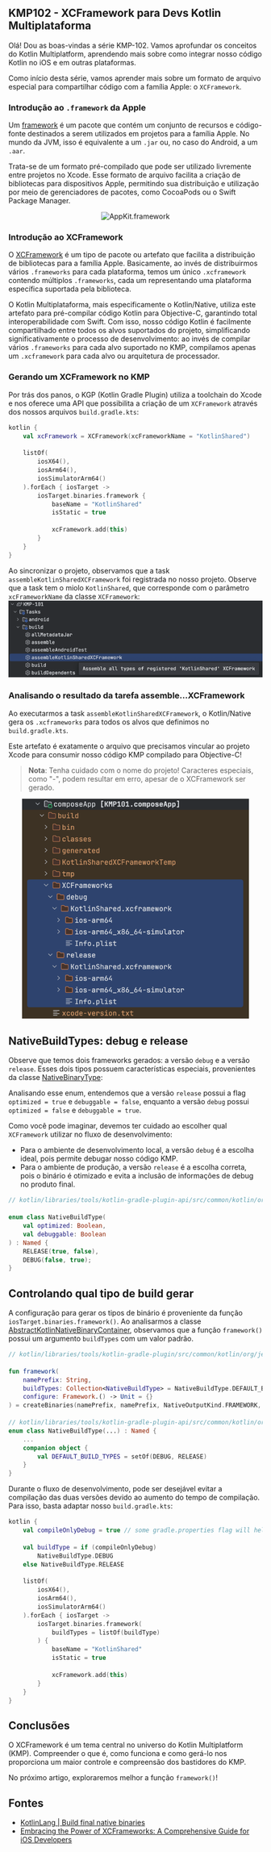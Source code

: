 ## KMP102 - XCFramework para Devs Kotlin Multiplataforma

Olá! Dou as boas-vindas a série KMP-102. Vamos aprofundar os conceitos do Kotlin Multiplatform, aprendendo mais sobre como integrar nosso código Kotlin no iOS e em outras plataformas.

Como início desta série, vamos aprender mais sobre um formato de arquivo especial para compartilhar código com a família Apple: o `XCFramework`.

### Introdução ao `.framework` da Apple

Um [framework](https://developer.apple.com/library/archive/documentation/MacOSX/Conceptual/BPFrameworks/Concepts/WhatAreFrameworks.html) é um pacote que contém um conjunto de recursos e código-fonte destinados a serem utilizados em projetos para a família Apple. No mundo da JVM, isso é equivalente a um `.jar` ou, no caso do Android, a um `.aar`.

Trata-se de um formato pré-compilado que pode ser utilizado livremente entre projetos no Xcode. Esse formato de arquivo facilita a criação de bibliotecas para dispositivos Apple, permitindo sua distribuição e utilização por meio de gerenciadores de pacotes, como CocoaPods ou o Swift Package Manager.

<p align="center">
  <img src="https://developer.apple.com/library/archive/documentation/General/Conceptual/DevPedia-CocoaCore/Art/framework_2x.png" alt="AppKit.framework" width="450">
</p>

### Introdução ao XCFramework

O [XCFramework](https://developer.apple.com/documentation/xcode/creating-a-multi-platform-binary-framework-bundle) é um tipo de pacote ou artefato que facilita a distribuição de bibliotecas para a família Apple. Basicamente, ao invés de distribuirmos vários `.frameworks` para cada plataforma, temos um único `.xcframework` contendo múltiplos `.frameworks`, cada um representando uma plataforma específica suportada pela biblioteca.

O Kotlin Multiplataforma, mais especificamente o Kotlin/Native, utiliza este artefato para pré-compilar código Kotlin para Objective-C, garantindo total interoperabilidade com Swift. Com isso, nosso código Kotlin é facilmente compartilhado entre todos os alvos suportados do projeto, simplificando significativamente o processo de desenvolvimento: ao invés de compilar vários `.frameworks` para cada alvo suportado no KMP, compilamos apenas um `.xcframework` para cada alvo ou arquitetura de processador.

### Gerando um XCFramework no KMP

Por trás dos panos, o KGP (Kotlin Gradle Plugin) utiliza a toolchain do Xcode e nos oferece uma API que possibilita a criação de um `XCFramework` através dos nossos arquivos `build.gradle.kts`:

```kotlin
kotlin {
    val xcFramework = XCFramework(xcFrameworkName = "KotlinShared")

    listOf(
        iosX64(),
        iosArm64(),
        iosSimulatorArm64()
    ).forEach { iosTarget ->
        iosTarget.binaries.framework {
            baseName = "KotlinShared"
            isStatic = true

            xcFramework.add(this)
        }
    }
}
```

Ao sincronizar o projeto, observamos que a task `assembleKotlinSharedXCFramework` foi registrada no nosso projeto. Observe que a task tem o miolo `KotlinShared`, que corresponde com o parâmetro `xcFrameworkName` da classe `XCFramework`:
![XCFramework registered task](https://github.com/rsicarelli/KMP-101/blob/main/posts/assets/xcframework-gradle-task.png?raw=true)

### Analisando o resultado da tarefa assemble...XCFramework

Ao executarmos a task `assembleKotlinSharedXCFramework`, o Kotlin/Native gera os `.xcframeworks` para todos os alvos que definimos no `build.gradle.kts`.

Este artefato é exatamente o arquivo que precisamos vincular ao projeto Xcode para consumir nosso código KMP compilado para Objective-C!

> **Nota**: Tenha cuidado com o nome do projeto! Caracteres especiais, como "-", podem resultar em erro, apesar de o XCFramework ser gerado.

<p align="center">
  <img src="https://github.com/rsicarelli/KMP-101/blob/main/posts/assets/xcframework-task-result.png?raw=true" alt="AppKit.framework" width="450">
</p>


## NativeBuildTypes: debug e release

Observe que temos dois frameworks gerados: a versão `debug` e a versão `release`. Esses dois tipos possuem características especiais, provenientes da classe [NativeBinaryType](https://github.com/JetBrains/kotlin/blob/master/libraries/tools/kotlin-gradle-plugin-api/src/common/kotlin/org/jetbrains/kotlin/gradle/plugin/mpp/NativeBinaryTypes.kt):

Analisando esse enum, entendemos que a versão `release` possui a flag `optimized = true` e `debuggable = false`, enquanto a versão `debug` possui `optimized = false` e `debuggable = true`.

Como você pode imaginar, devemos ter cuidado ao escolher qual `XCFramework` utilizar no fluxo de desenvolvimento:
- Para o ambiente de desenvolvimento local, a versão `debug` é a escolha ideal, pois permite debugar nosso código KMP.
- Para o ambiente de produção, a versão `release` é a escolha correta, pois o binário é otimizado e evita a inclusão de informações de debug no produto final.

```kotlin
// kotlin/libraries/tools/kotlin-gradle-plugin-api/src/common/kotlin/org/jetbrains/kotlin/gradle/plugin/mpp/NativeBinaryTypes.kt

enum class NativeBuildType(
    val optimized: Boolean,
    val debuggable: Boolean
) : Named {
    RELEASE(true, false),
    DEBUG(false, true);
}
```

## Controlando qual tipo de build gerar

A configuração para gerar os tipos de binário é proveniente da função `iosTarget.binaries.framework()`. Ao analisarmos a classe [AbstractKotlinNativeBinaryContainer](https://github.com/JetBrains/kotlin/blob/master/libraries/tools/kotlin-gradle-plugin/src/common/kotlin/org/jetbrains/kotlin/gradle/dsl/AbstractKotlinNativeBinaryContainer.kt), observamos que a função `framework()` possui um argumento `buildTypes` com um valor padrão.

```kotlin
// kotlin/libraries/tools/kotlin-gradle-plugin/src/common/kotlin/org/jetbrains/kotlin/gradle/dsl/AbstractKotlinNativeBinaryContainer.kt

fun framework(
    namePrefix: String,
    buildTypes: Collection<NativeBuildType> = NativeBuildType.DEFAULT_BUILD_TYPES,
    configure: Framework.() -> Unit = {}
) = createBinaries(namePrefix, namePrefix, NativeOutputKind.FRAMEWORK, buildTypes, ::Framework, configure)

// kotlin/libraries/tools/kotlin-gradle-plugin-api/src/common/kotlin/org/jetbrains/kotlin/gradle/plugin/mpp/NativeBinaryTypes.kt
enum class NativeBuildType(...) : Named {
    ...
    companion object {
        val DEFAULT_BUILD_TYPES = setOf(DEBUG, RELEASE)
    }
}
```

Durante o fluxo de desenvolvimento, pode ser desejável evitar a compilação das duas versões devido ao aumento do tempo de compilação. Para isso, basta adaptar nosso `build.gradle.kts`:

```kotlin
kotlin {
    val compileOnlyDebug = true // some gradle.properties flag will help you here!

    val buildType = if (compileOnlyDebug)
        NativeBuildType.DEBUG
    else NativeBuildType.RELEASE

    listOf(
        iosX64(),
        iosArm64(),
        iosSimulatorArm64()
    ).forEach { iosTarget ->
        iosTarget.binaries.framework(
            buildTypes = listOf(buildType)
        ) {
            baseName = "KotlinShared"
            isStatic = true

            xcFramework.add(this)
        }
    }
}
```

## Conclusões
O XCFramework é um tema central no universo do Kotlin Multiplatform (KMP). Compreender o que é, como funciona e como gerá-lo nos proporciona um maior controle e compreensão dos bastidores do KMP.

No próximo artigo, exploraremos melhor a função `framework()`!

## Fontes
- [KotlinLang | Build final native binaries](https://kotlinlang.org/docs/multiplatform-build-native-binaries.html)
- [Embracing the Power of XCFrameworks: A Comprehensive Guide for iOS Developers](https://medium.com/@mihail_salari/embracing-the-power-of-xcframeworks-a-comprehensive-guide-for-ios-developers-77fe192d47fe)
